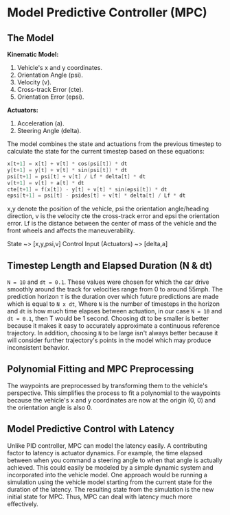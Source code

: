 # Model Predictive Controller (MPC)

## The Model
**Kinematic Model:**
1. Vehicle's x and y coordinates.
2. Orientation Angle (psi).
3. Velocity (v).
4. Cross-track Error (cte).
5. Orientation Error (epsi). 

**Actuators:**
1. Acceleration (a).
2. Steering Angle (delta). 

The model combines the state and actuations from the previous timestep to calculate the state for the current timestep based on these equations:

```C++
x[t+1] = x[t] + v[t] * cos(psi[t]) * dt
y[t+1] = y[t] + v[t] * sin(psi[t]) * dt
psi[t+1] = psi[t] + v[t] / Lf * delta[t] * dt
v[t+1] = v[t] + a[t] * dt
cte[t+1] = f(x[t]) - y[t] + v[t] * sin(epsi[t]) * dt
epsi[t+1] = psi[t] - psides[t] + v[t] * delta[t] / Lf * dt
```
x,y denote the position of the vehicle, psi the orientation angle/heading direction, v is the velocity cte the cross-track error and epsi the orientation error. Lf is the distance between the center of mass of the vehicle and the front wheels and affects the maneuverability.

State ~> [x,y,psi,v]
Control Input (Actuators) ~> [delta,a]

## Timestep Length and Elapsed Duration (N & dt)
`N = 10` and `dt = 0.1`. These values were chosen for which the car drive smoothly around the track for velocities range from 0 to around 55mph. The prediction horizon `T` is the duration over which future predictions are made which is equal to `N x dt`, Where `N` is the number of timesteps in the horizon and `dt` is how much time elapses between actuation, in our case `N = 10` and `dt = 0.1`, then T would be 1 second. Choosing dt to be smaller is better because it makes it easy to accurately approximate a continuous reference trajectory. In addition, choosing `N` to be large isn't always better because it will consider further trajectory's points in the model which may produce inconsistent behavior.

## Polynomial Fitting and MPC Preprocessing
The waypoints are preprocessed by transforming them to the vehicle's perspective. This simplifies the process to fit a polynomial to the waypoints because the vehicle's x and y coordinates are now at the origin (0, 0) and the orientation angle is also 0. 

## Model Predictive Control with Latency
Unlike PID controller, MPC can model the latency easily. A contributing factor to latency is actuator dynamics. For example, the time elapsed between when you command a steering angle to when that angle is actually achieved. This could easily be modeled by a simple dynamic system and incorporated into the vehicle model. One approach would be running a simulation using the vehicle model starting from the current state for the duration of the latency. The resulting state from the simulation is the new initial state for MPC.
Thus, MPC can deal with latency much more effectively.
